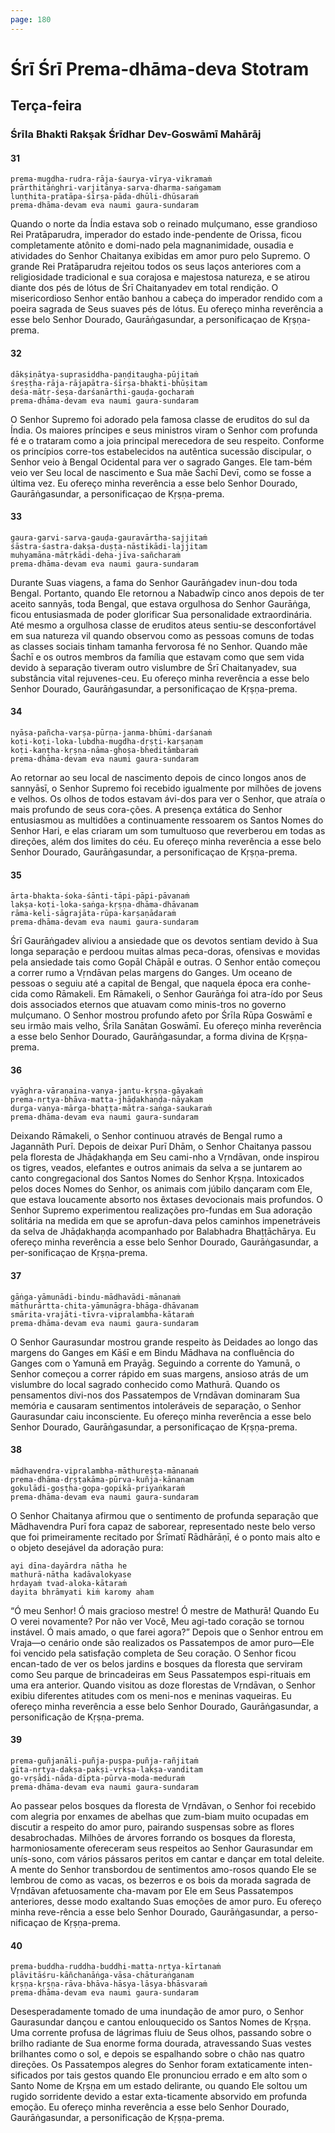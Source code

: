 ```yaml
---
page: 180
---
```


# Śrī Śrī Prema-dhāma-deva Stotram

## Terça-feira

### Śrīla Bhakti Rakṣak Śrīdhar Dev-Goswāmī Mahārāj

#### 31

    prema-mugdha-rudra-rāja-śaurya-vīrya-vikramaṁ
    prārthitāṅghri-varjitānya-sarva-dharma-saṅgamam
    luṇṭhita-pratāpa-śīrṣa-pāda-dhūli-dhūsaraṁ
    prema-dhāma-devam eva naumi gaura-sundaram

Quando o norte da Índia estava sob o reinado mulçumano, esse grandioso Rei Pratāparudra, imperador do estado inde-pendente de Orissa, ficou completamente atônito e domi-nado pela magnanimidade, ousadia e atividades do Senhor Chaitanya exibidas em amor puro pelo Supremo. O grande Rei Pratāparudra rejeitou todos os seus laços anteriores com a religiosidade tradicional e sua corajosa e majestosa natureza, e se atirou diante dos pés de lótus de Śrī Chaitanyadev em total rendição. O misericordioso Senhor então banhou a cabeça do imperador rendido com a poeira sagrada de Seus suaves pés de lótus. Eu ofereço minha reverência a esse belo Senhor Dourado, Gaurāṅgasundar, a personificaçao de Kṛṣṇa-prema.

#### 32

    dākṣiṇātya-suprasiddha-paṇḍitaugha-pūjitaṁ
    śreṣṭha-rāja-rājapātra-śīrṣa-bhakti-bhūṣitam
    deśa-mātṛ-śeṣa-darśanārthi-gauḍa-gocharaṁ
    prema-dhāma-devam eva naumi gaura-sundaram

O Senhor Supremo foi adorado pela famosa classe de eruditos do sul da Índia. Os maiores príncipes e seus ministros viram o Senhor com profunda fé e o trataram como a joia principal merecedora de seu respeito. Conforme os princípios corre-tos estabelecidos na autêntica sucessão discipular, o Senhor veio à Bengal Ocidental para ver o sagrado Ganges. Ele tam-bém veio ver Seu local de nascimento e Sua mãe Śachī Devī, como se fosse a última vez. Eu ofereço minha reverência a esse belo Senhor Dourado, Gaurāṅgasundar, a personificaçao de Kṛṣṇa-prema.

#### 33

    gaura-garvi-sarva-gauḍa-gauravārtha-sajjitaṁ
    śāstra-śastra-dakṣa-duṣṭa-nāstikādi-lajjitam
    muhyamāna-mātṛkādi-deha-jīva-sañcharaṁ
    prema-dhāma-devam eva naumi gaura-sundaram

Durante Suas viagens, a fama do Senhor Gaurāṅgadev inun-dou toda Bengal. Portanto, quando Ele retornou a Nabadwīp cinco anos depois de ter aceito sannyās, toda Bengal, que estava orgulhosa do Senhor Gaurāṅga, ficou entusiasmada de poder glorificar Sua personalidade extraordinária. Até mesmo a orgulhosa classe de eruditos ateus sentiu-se desconfortável em sua natureza vil quando observou como as pessoas comuns de todas as classes sociais tinham tamanha fervorosa fé no Senhor. Quando mãe Śachī e os outros membros da família que estavam como que sem vida devido à separação tiveram outro vislumbre de Śrī Chaitanyadev, sua substância vital rejuvenes-ceu. Eu ofereço minha reverência a esse belo Senhor Dourado, Gaurāṅgasundar, a personificaçao de Kṛṣṇa-prema.

#### 34

    nyāsa-pañcha-varṣa-pūrṇa-janma-bhūmi-darśanaṁ
    koṭi-koṭi-loka-lubdha-mugdha-dṛṣṭi-karṣaṇam
    koṭi-kaṇṭha-kṛṣṇa-nāma-ghoṣa-bheditāmbaraṁ
    prema-dhāma-devam eva naumi gaura-sundaram

Ao retornar ao seu local de nascimento depois de cinco longos anos de sannyāsī, o Senhor Supremo foi recebido igualmente por milhões de jovens e velhos. Os olhos de todos estavam ávi-dos para ver o Senhor, que atraía o mais profundo de seus cora-ções. A presença extática do Senhor entusiasmou as multidões a continuamente ressoarem os Santos Nomes do Senhor Hari, e elas criaram um som tumultuoso que reverberou em todas as direções, além dos limites do céu. Eu ofereço minha reverência a esse belo Senhor Dourado, Gaurāṅgasundar, a personificaçao de Kṛṣṇa-prema.

#### 35

    ārta-bhakta-śoka-śānti-tāpi-pāpi-pāvanaṁ
    lakṣa-koṭi-loka-saṅga-kṛṣṇa-dhāma-dhāvanam
    rāma-keli-sāgrajāta-rūpa-karṣaṇādaraṁ
    prema-dhāma-devam eva naumi gaura-sundaram

Śrī Gaurāṅgadev aliviou a ansiedade que os devotos sentiam devido à Sua longa separação e perdoou muitas almas peca-doras, ofensivas e movidas pela ansiedade tais como Gopāl Chāpāl e outras. O Senhor então começou a correr rumo a Vṛndāvan pelas margens do Ganges. Um oceano de pessoas o seguiu até a capital de Bengal, que naquela época era conhe-cida como Rāmakeli. Em Rāmakeli, o Senhor Gaurāṅga foi atra-ído por Seus dois associados eternos que atuavam como minis-tros no governo mulçumano. O Senhor mostrou profundo afeto por Śrīla Rūpa Goswāmī e seu irmão mais velho, Śrīla Sanātan Goswāmī. Eu ofereço minha reverência a esse belo Senhor Dourado, Gaurāṅgasundar, a forma divina de Kṛṣṇa-prema.

#### 36

    vyāghra-vāraṇaina-vanya-jantu-kṛṣṇa-gāyakaṁ
    prema-nṛtya-bhāva-matta-jhāḍakhaṇḍa-nāyakam
    durga-vanya-mārga-bhaṭṭa-mātra-saṅga-saukaraṁ
    prema-dhāma-devam eva naumi gaura-sundaram

Deixando Rāmakeli, o Senhor continuou através de Bengal rumo a Jagannāth Purī. Depois de deixar Purī Dhām, o Senhor Chaitanya passou pela floresta de Jhāḍakhaṇḍa em Seu cami-nho a Vṛndāvan, onde inspirou os tigres, veados, elefantes e outros animais da selva a se juntarem ao canto congregacional dos Santos Nomes do Senhor Kṛṣṇa. Intoxicados pelos doces Nomes do Senhor, os animais com júbilo dançaram com Ele, que estava loucamente absorto nos êxtases devocionais mais profundos. O Senhor Supremo experimentou realizações pro-fundas em Sua adoração solitária na medida em que se aprofun-dava pelos caminhos impenetráveis da selva de Jhāḍakhaṇḍa acompanhado por Balabhadra Bhaṭṭāchārya. Eu ofereço minha reverência a esse belo Senhor Dourado, Gaurāṅgasundar, a per-sonificaçao de Kṛṣṇa-prema.

#### 37

    gāṅga-yāmunādi-bindu-mādhavādi-mānanaṁ
    māthurārtta-chita-yāmunāgra-bhāga-dhāvanam
    smārita-vrajāti-tīvra-vipralambha-kātaraṁ
    prema-dhāma-devam eva naumi gaura-sundaram

O Senhor Gaurasundar mostrou grande respeito às Deidades ao longo das margens do Ganges em Kāśī e em Bindu Mādhava na confluência do Ganges com o Yamunā em Prayāg. Seguindo a corrente do Yamunā, o Senhor começou a correr rápido em suas margens, ansioso atrás de um vislumbre do local sagrado conhecido como Mathurā. Quando os pensamentos divi-nos dos Passatempos de Vṛndāvan dominaram Sua memória e causaram sentimentos intoleráveis de separação, o Senhor Gaurasundar caiu inconsciente. Eu ofereço minha reverência a esse belo Senhor Dourado, Gaurāṅgasundar, a personificaçao de Kṛṣṇa-prema.

#### 38

    mādhavendra-vipralambha-māthureṣṭa-mānanaṁ
    prema-dhāma-dṛṣṭakāma-pūrva-kuñja-kānanam
    gokulādi-goṣṭha-gopa-gopikā-priyaṅkaraṁ
    prema-dhāma-devam eva naumi gaura-sundaram

O Senhor Chaitanya afirmou que o sentimento de profunda separação que Mādhavendra Purī fora capaz de saborear, representado neste belo verso que foi primeiramente recitado por Śrīmatī Rādhārāṇī, é o ponto mais alto e o objeto desejável da adoração pura:

    ayi dīna-dayārdra nātha he
    mathurā-nātha kadāvalokyase
    hṛdayaṁ tvad-aloka-kātaraṁ
    dayita bhrāmyati kiṁ karomy aham

“Ó meu Senhor! Ó mais gracioso mestre! Ó mestre de Mathurā! Quando Eu O verei novamente? Por não ver Você, Meu agi-tado coração se tornou instável. Ó mais amado, o que farei agora?” Depois que o Senhor entrou em Vraja—o cenário onde são realizados os Passatempos de amor puro—Ele foi vencido pela satisfação completa de Seu coração. O Senhor ficou encan-tado de ver os belos jardins e bosques da floresta que serviram como Seu parque de brincadeiras em Seus Passatempos espi-rituais em uma era anterior. Quando visitou as doze florestas de Vṛndāvan, o Senhor exibiu diferentes atitudes com os meni-nos e meninas vaqueiras. Eu ofereço minha reverência a esse belo Senhor Dourado, Gaurāṅgasundar, a personificação de Kṛṣṇa-prema.

#### 39

    prema-guñjanāli-puñja-puṣpa-puñja-rañjitaṁ
    gīta-nṛtya-dakṣa-pakṣi-vṛkṣa-lakṣa-vanditam
    go-vṛṣādi-nāda-dīpta-pūrva-moda-meduraṁ
    prema-dhāma-devam eva naumi gaura-sundaram

Ao passear pelos bosques da floresta de Vṛndāvan, o Senhor foi recebido com alegria por enxames de abelhas que zum-biam muito ocupadas em discutir a respeito do amor puro, pairando suspensas sobre as flores desabrochadas. Milhões de árvores forrando os bosques da floresta, harmoniosamente ofereceram seus respeitos ao Senhor Gaurasundar em unís-sono, com vários pássaros peritos em cantar e dançar em total deleite. A mente do Senhor transbordou de sentimentos amo-rosos quando Ele se lembrou de como as vacas, os bezerros e os bois da morada sagrada de Vṛndāvan afetuosamente cha-mavam por Ele em Seus Passatempos anteriores, desse modo exaltando Suas emoções de amor puro. Eu ofereço minha reve-rência a esse belo Senhor Dourado, Gaurāṅgasundar, a perso-nificaçao de Kṛṣṇa-prema.

#### 40

    prema-buddha-ruddha-buddhi-matta-nṛtya-kīrtanaṁ
    plāvitāśru-kāñchanāṅga-vāsa-chāturaṅganam
    kṛṣṇa-kṛṣṇa-rāva-bhāva-hāsya-lāsya-bhāsvaraṁ
    prema-dhāma-devam eva naumi gaura-sundaram

Desesperadamente tomado de uma inundação de amor puro, o Senhor Gaurasundar dançou e cantou enlouquecido os Santos Nomes de Kṛṣṇa. Uma corrente profusa de lágrimas fluiu de Seus olhos, passando sobre o brilho radiante de Sua enorme forma dourada, atravessando Suas vestes brilhantes como o sol, e depois se espalhando sobre o chão nas quatro direções. Os Passatempos alegres do Senhor foram extaticamente inten-sificados por tais gestos quando Ele pronunciou errado e em alto som o Santo Nome de Kṛṣṇa em um estado delirante, ou quando Ele soltou um rugido sorridente devido a estar exta-ticamente absorvido em profunda emoção. Eu ofereço minha reverência a esse belo Senhor Dourado, Gaurāṅgasundar, a personificação de Kṛṣṇa-prema.

